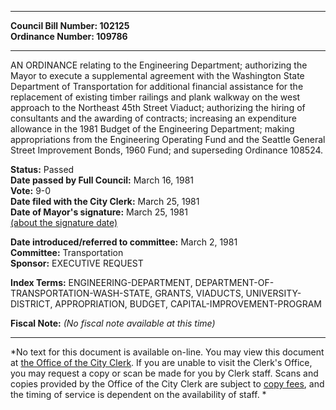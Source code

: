 * * * * *  
  
**Council Bill Number: [](#h0)[](#h2)102125**   
**Ordinance Number: 109786**  
  
* * * * *  
  
AN ORDINANCE relating to the Engineering Department; authorizing the Mayor to execute a supplemental agreement with the Washington State Department of Transportation for additional financial assistance for the replacement of existing timber railings and plank walkway on the west approach to the Northeast 45th Street Viaduct; authorizing the hiring of consultants and the awarding of contracts; increasing an expenditure allowance in the 1981 Budget of the Engineering Department; making appropriations from the Engineering Operating Fund and the Seattle General Street Improvement Bonds, 1960 Fund; and superseding Ordinance 108524.  
  
**Status:** Passed   
**Date passed by Full Council:** March 16, 1981   
**Vote:** 9-0   
**Date filed with the City Clerk:** March 25, 1981   
**Date of Mayor's signature:** March 25, 1981   
[(about the signature date)](/~public/approvaldate.htm)   
  
  
**Date introduced/referred to committee:** March 2, 1981   
**Committee:** Transportation   
**Sponsor:** EXECUTIVE REQUEST   
  
**Index Terms:** ENGINEERING-DEPARTMENT, DEPARTMENT-OF-TRANSPORTATION-WASH-STATE, GRANTS, VIADUCTS, UNIVERSITY-DISTRICT, APPROPRIATION, BUDGET, CAPITAL-IMPROVEMENT-PROGRAM  
  
**Fiscal Note:** *(No fiscal note available at this time)*  
  
* * * * *  
  
*No text for this document is available on-line. You may view this document at [the Office of the City Clerk](http://www.seattle.gov/leg/clerk/contactUs.htm). If you are unable to visit the Clerk's Office, you may request a copy or scan be made for you by Clerk staff. Scans and copies provided by the Office of the City Clerk are subject to [copy fees](http://clerk.seattle.gov/~public/clerkfees.htm), and the timing of service is dependent on the availability of staff. *  
  
  
